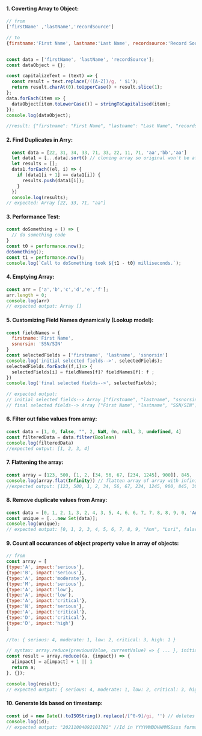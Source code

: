 #### 1. Coverting Array to Object:

```javascript
// from
['firstName' ,'lastName','recordSource']

// to
{firstname:'First Name', lastname:'Last Name', recordsource:'Record Source'}


const data = ['firstName', 'lastName', 'recordSource'];
const dataObject = {};

const capitalizeText = (text) => {
  const result = text.replace(/([A-Z])/g, ' $1');
  return result.charAt(0).toUpperCase() + result.slice(1);
};
data.forEach(item => {
  dataObject[item.toLowerCase()] = stringToCapitalised(item);
});
console.log(dataObject);

//result: {"firstname": "First Name", "lastname": "Last Name", "recordsource": "Record Source"}
```

#### 2. Find Duplicates in Arry:

```javascript
  const data = [22, 31, 34, 33, 71, 33, 22, 11, 71, 'aa','bb','aa']
  let data1 = [...data].sort() // cloning array so original won't be affected. sorting makes duplicates adjusent.
  let results = [];
  data1.forEach((el, i) => {
    if (data1[i + 1] == data1[i]) {
      results.push(data1[i]);
    }
  })
  console.log(results);
// expected: Array [22, 33, 71, "aa"]
```
#### 3. Performance Test:

```javascript
const doSomething = () => {
  // do something code
}
const t0 = performance.now();
doSomething();
const t1 = performance.now();
console.log(`Call to doSomething took ${t1 - t0} milliseconds.`);
```
#### 4. Emptying Array:

```javascript
const arr = ['a','b','c','d','e','f'];
arr.length = 0;
console.log(arr)
// expected output: Array []
```

#### 5. Customizing Field Names dynamically (Lookup model):

```javascript
const fieldNames = {
  firstname:'First Name',
  ssnorsin: 'SSN/SIN'
}
const selectedFields = ['firstname', 'lastname', 'ssnorsin']
console.log('initial selected fields-->', selectedFields);
selectedFields.forEach((f,i)=> {
  selectedFields[i] = fieldNames[f]? fieldNames[f]: f ;
})
console.log('final selected fields-->', selectedFields);

// expected output:
// initial selected fields--> Array ["firstname", "lastname", "ssnorsin"]
// final selected fields--> Array ["First Name", "lastname", "SSN/SIN"]
```

#### 6. Filter out false values from array:

```javascript
const data = [1, 0, false, "", 2, NaN, 0n, null, 3, undefined, 4]
const filteredData = data.filter(Boolean)
console.log(filteredData)
//expected output: [1, 2, 3, 4]
```

#### 7. Flattening the array:

```javascript
const array = [123, 500, [1, 2, [34, 56, 67, [234, 1245], 900]], 845, [30257]]
console.log(array.flat(Infinity)) // flatten array of array with infinity
//expected output: [123, 500, 1, 2, 34, 56, 67, 234, 1245, 900, 845, 30257]
```

#### 8. Remove duplicate values from Array:

```javascript
const data = [0, 1, 2, 1, 3, 2, 4, 3, 5, 4, 6, 6, 7, 7, 8, 8, 9, 0, 'Ann', 'Ann', 'Lori', 'Lori', false, false, undefined, undefined, null, null];
const unique = [...new Set(data)];
console.log(unique);
// expected output: [0, 1, 2, 3, 4, 5, 6, 7, 8, 9, "Ann", "Lori", false, undefined, null]
```
#### 9. Count all occurances of object property value in array of objects:

```javascript
// from
const array = [
{type:'A', impact:'serious'},
{type:'B', impact:'serious'},
{type:'A', impact:'moderate'},
{type:'M', impact:'serious'},
{type:'A', impact:'low'},
{type:'A', impact:'low'},
{type:'A', impact:'critical'},
{type:'N', impact:'serious'},
{type:'A', impact:'critical'},
{type:'D', impact:'critical'},
{type:'D', impact:'high'}
]

//to: { serious: 4, moderate: 1, low: 2, critical: 3, high: 1 }

// syntax: array.reduce(previousValue, currentValue) => { ... }, initialValue)
const result = array.reduce((a, {impact}) => {
  a[impact] = a[impact] + 1 || 1
  return a;
}, {});

console.log(result);
// expected output: { serious: 4, moderate: 1, low: 2, critical: 3, high: 1 }
```
#### 10. Generate Ids based on timestamp:

```javascript
const id = new Date().toISOString().replace(/[^0-9]/gi, '') // deletes every chracter except digits from iso time string. possible characters in ISO String ie "., -, T, Z, :"
console.log(id);
// expected output: "20211004092101782" //Id in YYYYMMDDHHMMSSsss format. useful for filenames, uids
```
